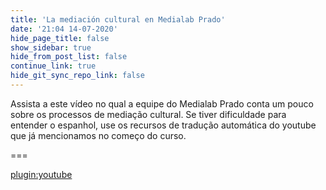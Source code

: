 ```yaml
---
title: 'La mediación cultural en Medialab Prado'
date: '21:04 14-07-2020'
hide_page_title: false
show_sidebar: true
hide_from_post_list: false
continue_link: true
hide_git_sync_repo_link: false
---
```


Assista a este vídeo no qual a equipe do Medialab Prado conta um pouco sobre os processos de mediação cultural. Se tiver dificuldade para entender o espanhol, use os recursos de tradução automática do youtube que já mencionamos no começo do curso.

===

[plugin:youtube](https://www.youtube.com/watch?v=sprdd6NZqPU)

